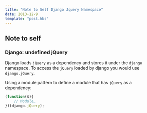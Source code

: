 ```yaml
---
title: "Note to Self Django Jquery Namespace"
date: 2013-12-9
template: "post.hbs"
---
```


## Note to self

### Django: undefined jQuery
Django loads `jQuery` as a dependency and stores it under the `django` namespace.
To access the `jQuery` loaded by django you would use `django.jQuery`.

Using a module pattern to define a module that has `jQuery` as a dependency:

```javascript
(function($){
    // Module…
})(django.jQuery);
```

